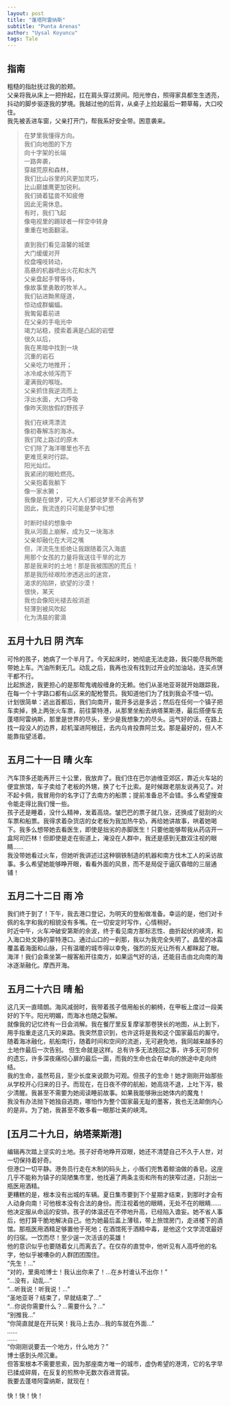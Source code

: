 ```yaml
---
layout: post
title: "蓬塔阿雷纳斯"
subtitle: "Punta Arenas"
author: "Uysal Koyuncu"
tags: Tale
---
```


## 指南

粗糙的指肚抚过我的脸颊。  
父亲将我从床上一把拎起，扛在肩头穿过房间。阳光惨白，照得家具都生生透亮，抖动的脚步驱逐我的梦境。我越过他的后背，从桌子上捡起最后一颗草莓，大口咬住。  
我先被丢进车窗，父亲打开门，帮我系好安全带。困意袭来。  
  
> 在梦里我懂得方向。  
> 我们向地图的下方  
> 向十字架的长端  
> 一路奔袭，  
> 穿越荒原和森林，  
> 我们比山谷里的风更加灵巧，  
> 比山巅雄鹰更加锐利。  
> 我们骑着猛兽不知疲倦  
> 因此无需休息。  
> 有时，我们飞起  
> 像电视里的踢球者一样空中转身  
> 重重在地面翻滚。  
>
> 直到我们看见温馨的城堡  
> 大门缓缓对开  
> 绞盘嘎吱转动，  
> 高悬的机器喷出火花和水汽  
> 父亲盘起手臂等待，  
> 像故事里勇敢的牧羊人。  
> 我们钻进黝黑隧道，  
> 惊动成群蝙蝠。  
> 我匍匐着前进  
> 在父亲的手电光中  
> 竭力站稳，摸索着满是凸起的岩壁  
> 很久以后，  
> 我在黑暗中找到一块  
> 沉重的岩石  
> 父亲吃力地推开；  
> 冰冷咸水倾泻而下  
> 灌满我的喉咙。  
> 父亲抓住我逆流而上  
> 浮出水面，大口呼吸  
> 像昨天刚放假的野孩子  
>
> 我们在峡湾漂流  
> 像初春解冻的海冰。  
> 我们爬上路过的原木  
> 它们除了海洋哪里也不去  
> 更难觅来时行踪。  
> 阳光灿烂。  
> 我紧闭的眼睑燃亮。  
> 父亲抱着我躺下  
> 像一家水獭；  
> 我像是在做梦，可大人们都说梦里不会再有梦  
> 因此，我流连的只可能是梦中幻想  
>
> 时断时续的想象中  
> 我从河面上崩解，成为又一块海冰  
> 父亲却融化在大河之嘴  
> 但，洋流先生拒绝让我跟随着沉入海底  
> 用那个女孩的力量将我送往干旱的北方  
> 那是我来时的土地！那是我被围困的荒丘！  
> 那是我历经艰险渗透逃出的迷宫，  
> 渴求的陷阱，欲望的沙漠！  
> 很快，某天  
> 我也会像阳光褪去般消逝  
> 轻薄到被风吹起  
> 化为清晨的雾滴

## 五月十九日 阴 汽车

可怜的孩子，她病了一个半月了。今天起床时，她彻底无法走路，我只能尽我所能带她上车。汽油所剩无几。动乱之后，我再也没有找到过开业的加油站，连买点饼干都不行。  
比起旅途，我更担心的是那帮鬼魂般缠身的无赖。他们从圣地亚哥就开始跟踪我，在每一个十字路口都有山区来的配枪警员。我知道他们为了找到我会不惜一切。  
计划很简单：逃出首都后，我们向南开，能开多远是多远；然后在任何一个镇子把车卖掉，换上两张火车票，前往蒙特港，从那里坐船去纳塔莱斯港，最后搭便车去蓬塔阿雷纳斯，那里是世界的尽头，至少是我想象力的尽头。运气好的话，在路上找一段没人的边界，趁机溜进阿根廷，去内乌肯投靠阿兰戈。那是最好的，但人不能靠指望活着。

## 五月二十一日 晴 火车

汽车顶多还能再开三十公里，我放弃了。我们住在巴尔迪维亚郊区，靠近火车站的便宜旅馆，车子卖给了老板的外甥，换了七千比索。是时候跟老朋友说再见了。对不起卡佩，我冒用你的名字订了去南方的船票；提前准备总不会错。多么希望搜查令能走得比我们慢一些。  
孩子还是睡着，没什么精神，发着高烧。皱巴巴的票子就几张，还换成了挺刮的火车票和船票。我得求着杂货店的女老板为我加热牛奶，再给她讲故事，哄着她喝下。我多么想带她去看医生，即使是拙劣的赤脚医生！只要他能够帮我从药店开一盒阿司匹林！但即使是走在街道上，淹没在人群中，我还是感到无数双注视的眼睛……  
我没带她看过火车，但她听我讲述过这种钢铁制造的机器和南方伐木工人的采访故事。多么希望她能够睁开眼，看看外面的风景，而不是局促于逼仄昏暗的三层通铺！

## 五月二十二日 雨 冷

我们终于到了！下午，我去港口登记，为明天的登船做准备。幸运的是，他们对卡佩的名字和我的相貌没有多嘴。在一切安定时写作，心情稍好。  
时近中午，火车冲破安第斯的余波，终于看见南方那标志性、曲折起伏的峡湾，和入海口处文静的蒙特港口。通过山口的一刹那，我以为我完全失明了。晶莹的冰霜覆盖着海面和山脉，只有温暖的城市得以幸免，强烈的反光让所有人都眯起了眼。海洋！我们会乘坐第一艘客船开往南方，如果运气好的话，还能目击由北向南的海冰逐渐融化。摩西开海。

## 五月二十六日 晴 船

这几天一直晴朗。海风减弱时，我带着孩子借用船长的躺椅，在甲板上度过一段美好的下午。阳光明媚，而海冰也随之裂解。  
就像我的记忆终有一日会消解。我在餐厅里反复摩挲那卷狭长的地图，从上到下，用手指重走这几天的来路。我突然意识到，也许这将是我和这个国家最后的厮守。随着海冰融化，航船南行，随着时间和空间的流逝，无可避免地，我同越来越多的土地作最后一次告别。
但生命就是这样。总有许多无法挽回之事，许多无可奈何的遗忘，许多深夜痛彻心扉的最后一面，而我的生命也会在单向的旅途中走向终结。  
我的生命，虽然苟且，至少长度来说颇为可观。但孩子的生命！她才刚刚开始那些从学校开心归来的日子。而现在，在日夜不停的航船，她高烧不退，上吐下泻，极少清醒。我甚至不需要为她阅读睡前故事。如果我能够揪出她体内的魔鬼！  
我没有办法抛下她独自逃跑，哪怕作为整个国家最无耻的墨客，我也无法颠倒内心的是非。为了她，我甚至不敢多看一眼那壮美的峡湾。

## \[五月二十九日，纳塔莱斯港\]

编辑再次踏上坚实的土地。孩子好奇地睁开双眼，她还不清楚自己不久于人世，对一切保持着好奇。  
但港口一切平静。港务员行走在木制的码头上，小贩们兜售着鲸油做的香皂。这座几乎不能称为镇子的简陋集市里，他找遍了两条主街和所有的狭窄过道，只刮出一瓶医用酒精。  
更糟糕的是，根本没有出城的车辆。夏日集市要到下个星期才结束，到那时才会有人动身向南！可他根本没有合法的身份。而注视着他的眼睛，无处不在的眼睛……  
他决定服从命运的安排。孩子的体温还在不停地升高，已经陷入谵妄。她不省人事后，他打算干脆地解决自己。他为她最后盖上薄毯，带上旅馆房门，走进楼下的酒馆。那瓶医用酒精足够置他于死地；在酒馆死于酒精中毒，是他这个文学流氓最好的归宿。一饮而尽！至少逞一次活该的英雄！  
他的意识似乎也要随着女儿而离去了。在仅存的直觉中，他听见有人高呼他的名字，他似乎被嘈杂的人群团团围住。  
“先生！…”  
“对的，里奥哈博士！我认出你来了！…在乡村谁认不出你！”  
“…没有，动乱…”  
“…听我说！听我说！…”  
“圣地亚哥？结束了，早就结束了…”  
“…你说你需要什么？…需要什么？…”  
“别推我…”  
“你简直就是在开玩笑！我马上去办…我的车就在外面…”  
……  
……  
“你刚刚说要去一个地方，什么地方？”  
博士感到头颅沉重。  
但答案根本不需要思索，因为那座南方唯一的城市，虚伪希望的港湾，它的名字早已揉成碎屑，在反复的煎熬中无数次吞进胃袋。  
我要去蓬塔阿雷纳斯，就现在！  
  
快！快！快！
